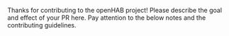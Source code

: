Thanks for contributing to the openHAB project!
Please describe the goal and effect of your PR here.
Pay attention to the below notes and the contributing guidelines.

<!-- REMOVE...

### Title

Please build the the title of your pull request according to the following schema:

- If related to one specific addon: the addon shortname in square brackets - e.g. "[exec]", "[netatmo]" or "[tesla]"
- If the PR is work in progress, add "[WIP]"
- A short meaningful addition description
  e.g. "Add support for device XYZ", "Fix wrongly handled exception" or "Initial contribution"

Examples:
- "[homematic] Improve communication with weak signal devices"
- "[timemachine][WIP] Initial contribution"
- "Update contribution guidelines on new signing rules"

### Description

Please give a few sentences describing the overall goals of the pull request. Give enough details to make the improvement and changes of the PR understandable to both developers and tech-savy users. The description can contain but is not limited to:

- Classification of the PR as Bugfix, Improvement, Novel Addition, ...
- A description of the PRs motivation and goal
- Link to prior discussion, e.g. an issue ticket or community forum thread
- Does the PR bring new features for the end user?
- Does the PR introduce noteworthy modifications for the end user?
- If needed, was the documentation (e.g. the addon README) updated?

...REMOVE -->
